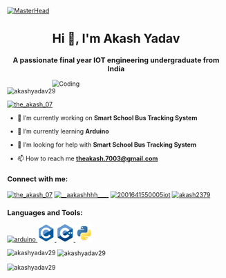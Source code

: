 [![MasterHead](https://previews.123rf.com/images/karpenkoilia/karpenkoilia1806/karpenkoilia180600011/102988806-vector-line-web-concept-for-programming-linear-web-banner-for-coding-.jpg)](https://akashyadav29.io)
<h1 align="center">Hi 👋, I'm Akash Yadav</h1>
<h3 align="center">A passionate final year IOT engineering undergraduate from India</h3>
<img align="right" alt="Coding" width="400" src="https://camo.githubusercontent.com/5ddf73ad3a205111cf8c686f687fc216c2946a75005718c8da5b837ad9de78c9/68747470733a2f2f7468756d62732e6766796361742e636f6d2f4576696c4e657874446576696c666973682d736d616c6c2e676966">

<p align="left"> <img src="https://komarev.com/ghpvc/?username=akashyadav29&label=Profile%20views&color=0e75b6&style=flat" alt="akashyadav29" /> </p>

<p align="left"> <a href="https://twitter.com/the_akash_07" target="blank"><img src="https://img.shields.io/twitter/follow/the_akash_07?logo=twitter&style=for-the-badge" alt="the_akash_07" /></a> </p>

- 🔭 I’m currently working on **Smart School Bus Tracking System**

- 🌱 I’m currently learning **Arduino**

- 🤝 I’m looking for help with **Smart School Bus Tracking System**

- 📫 How to reach me **theakash.7003@gmail.com**

<h3 align="left">Connect with me:</h3>
<p align="left">
<a href="https://twitter.com/the_akash_07" target="blank"><img align="center" src="https://raw.githubusercontent.com/rahuldkjain/github-profile-readme-generator/master/src/images/icons/Social/twitter.svg" alt="the_akash_07" height="30" width="40" /></a>
<a href="https://instagram.com/__aakashhhh____" target="blank"><img align="center" src="https://raw.githubusercontent.com/rahuldkjain/github-profile-readme-generator/master/src/images/icons/Social/instagram.svg" alt="__aakashhhh____" height="30" width="40" /></a>
<a href="https://www.hackerrank.com/2001641550005iot" target="blank"><img align="center" src="https://raw.githubusercontent.com/rahuldkjain/github-profile-readme-generator/master/src/images/icons/Social/hackerrank.svg" alt="2001641550005iot" height="30" width="40" /></a>
<a href="https://www.leetcode.com/akash2379" target="blank"><img align="center" src="https://raw.githubusercontent.com/rahuldkjain/github-profile-readme-generator/master/src/images/icons/Social/leet-code.svg" alt="akash2379" height="30" width="40" /></a>
</p>

<h3 align="left">Languages and Tools:</h3>
<p align="left"> <a href="https://www.arduino.cc/" target="_blank" rel="noreferrer"> <img src="https://cdn.worldvectorlogo.com/logos/arduino-1.svg" alt="arduino" width="40" height="40"/> </a> <a href="https://www.cprogramming.com/" target="_blank" rel="noreferrer"> <img src="https://raw.githubusercontent.com/devicons/devicon/master/icons/c/c-original.svg" alt="c" width="40" height="40"/> </a> <a href="https://www.w3schools.com/cpp/" target="_blank" rel="noreferrer"> <img src="https://raw.githubusercontent.com/devicons/devicon/master/icons/cplusplus/cplusplus-original.svg" alt="cplusplus" width="40" height="40"/> </a> <a href="https://www.python.org" target="_blank" rel="noreferrer"> <img src="https://raw.githubusercontent.com/devicons/devicon/master/icons/python/python-original.svg" alt="python" width="40" height="40"/> </a> </p>

<p><img align="left" src="https://github-readme-stats.vercel.app/api/top-langs?username=akashyadav29&show_icons=true&locale=en&layout=compact" alt="akashyadav29" /></p>

<p>&nbsp;<img align="center" src="https://github-readme-stats.vercel.app/api?username=akashyadav29&show_icons=true&locale=en" alt="akashyadav29" /></p>

<p><img align="center" src="https://github-readme-streak-stats.herokuapp.com/?user=akashyadav29&" alt="akashyadav29" /></p>
